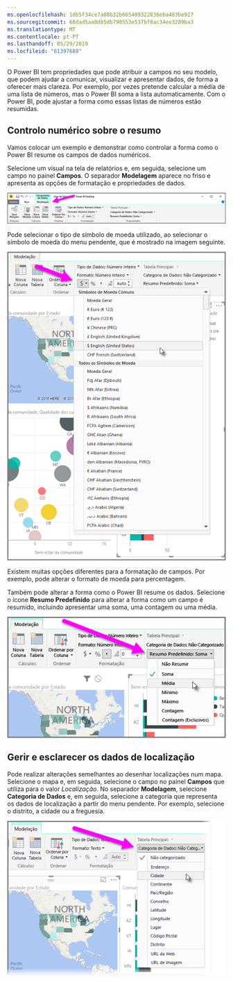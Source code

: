 ```yaml
---
ms.openlocfilehash: 1db5f34ce7a08b32b665409322836eba483be927
ms.sourcegitcommit: 60dad5aa0d85db790553e537bf8ac34ee3289ba3
ms.translationtype: MT
ms.contentlocale: pt-PT
ms.lasthandoff: 05/29/2019
ms.locfileid: "61397688"
---
```

O Power BI tem propriedades que pode atribuir a campos no seu modelo, que podem ajudar a comunicar, visualizar e apresentar dados, de forma a oferecer mais clareza. Por exemplo, por vezes pretende calcular a média de uma lista de números, mas o Power BI soma a lista automaticamente. Com o Power BI, pode ajustar a forma como essas listas de números estão resumidas.

## <a name="numeric-control-over-summarization"></a>Controlo numérico sobre o resumo
Vamos colocar um exemplo e demonstrar como controlar a forma como o Power BI resume os campos de dados numéricos.

Selecione um visual na tela de relatórios e, em seguida, selecione um campo no painel **Campos**. O separador **Modelagem** aparece no friso e apresenta as opções de formatação e propriedades de dados.

![](media/3-11d-customize-summarization-categorization/3-11d_1.png)

Pode selecionar o tipo de símbolo de moeda utilizado, ao selecionar o símbolo de moeda do menu pendente, que é mostrado na imagem seguinte.

![](media/3-11d-customize-summarization-categorization/3-11d_2.png)

Existem muitas opções diferentes para a formatação de campos. Por exemplo, pode alterar o formato de moeda para percentagem.

Também pode alterar a forma como o Power BI resume os dados. Selecione o ícone **Resumo Predefinido** para alterar a forma como um campo é resumido, incluindo apresentar uma soma, uma contagem ou uma média.

![](media/3-11d-customize-summarization-categorization/3-11d_3.png)

## <a name="manage-and-clarify-your-location-data"></a>Gerir e esclarecer os dados de localização
Pode realizar alterações semelhantes ao desenhar localizações num mapa. Selecione o mapa e, em seguida, selecione o campo no painel **Campos** que utiliza para o valor *Localização*. No separador **Modelagem**, selecione **Categoria de Dados** e, em seguida, selecione a categoria que representa os dados de localização a partir do menu pendente. Por exemplo, selecione o distrito, a cidade ou a freguesia.

![](media/3-11d-customize-summarization-categorization/3-11d_4.png)

